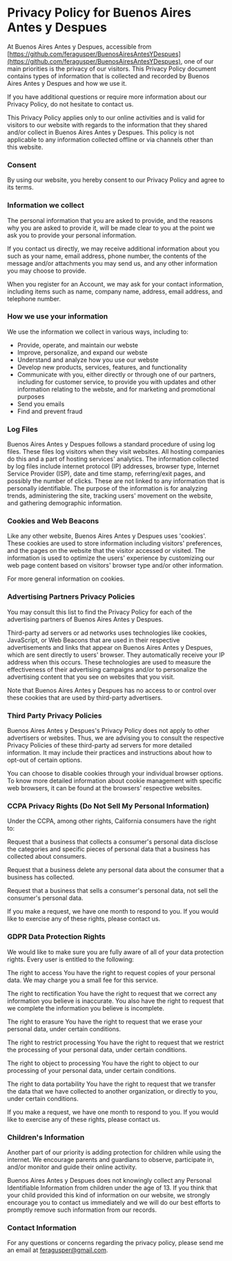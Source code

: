 # Privacy Policy for Buenos Aires Antes y Despues

At Buenos Aires Antes y Despues, accessible from [https://github.com/feragusper/BuenosAiresAntesYDespues](https://github.com/feragusper/BuenosAiresAntesYDespues), one of our main priorities is the privacy of our visitors. This Privacy Policy document contains types of information that is collected and recorded by Buenos Aires Antes y Despues and how we use it.

If you have additional questions or require more information about our Privacy Policy, do not hesitate to contact us.

This Privacy Policy applies only to our online activities and is valid for visitors to our website with regards to the information that they shared and/or collect in Buenos Aires Antes y Despues. This policy is not applicable to any information collected offline or via channels other than this website.

### Consent

By using our website, you hereby consent to our Privacy Policy and agree to its terms.

### Information we collect

The personal information that you are asked to provide, and the reasons why you are asked to provide it, will be made clear to you at the point we ask you to provide your personal information.

If you contact us directly, we may receive additional information about you such as your name, email address, phone number, the contents of the message and/or attachments you may send us, and any other information you may choose to provide.

When you register for an Account, we may ask for your contact information, including items such as name, company name, address, email address, and telephone number.

### How we use your information

We use the information we collect in various ways, including to:

*   Provide, operate, and maintain our webste
*   Improve, personalize, and expand our webste
*   Understand and analyze how you use our webste
*   Develop new products, services, features, and functionality
*   Communicate with you, either directly or through one of our partners, including for customer service, to provide you with updates and other information relating to the webste, and for marketing and promotional purposes
*   Send you emails
*   Find and prevent fraud

### Log Files

Buenos Aires Antes y Despues follows a standard procedure of using log files. These files log visitors when they visit websites. All hosting companies do this and a part of hosting services' analytics. The information collected by log files include internet protocol (IP) addresses, browser type, Internet Service Provider (ISP), date and time stamp, referring/exit pages, and possibly the number of clicks. These are not linked to any information that is personally identifiable. The purpose of the information is for analyzing trends, administering the site, tracking users' movement on the website, and gathering demographic information.

### Cookies and Web Beacons

Like any other website, Buenos Aires Antes y Despues uses 'cookies'. These cookies are used to store information including visitors' preferences, and the pages on the website that the visitor accessed or visited. The information is used to optimize the users' experience by customizing our web page content based on visitors' browser type and/or other information.

For more general information on cookies.

### Advertising Partners Privacy Policies

You may consult this list to find the Privacy Policy for each of the advertising partners of Buenos Aires Antes y Despues.

Third-party ad servers or ad networks uses technologies like cookies, JavaScript, or Web Beacons that are used in their respective advertisements and links that appear on Buenos Aires Antes y Despues, which are sent directly to users' browser. They automatically receive your IP address when this occurs. These technologies are used to measure the effectiveness of their advertising campaigns and/or to personalize the advertising content that you see on websites that you visit.

Note that Buenos Aires Antes y Despues has no access to or control over these cookies that are used by third-party advertisers.

### Third Party Privacy Policies

Buenos Aires Antes y Despues's Privacy Policy does not apply to other advertisers or websites. Thus, we are advising you to consult the respective Privacy Policies of these third-party ad servers for more detailed information. It may include their practices and instructions about how to opt-out of certain options.

You can choose to disable cookies through your individual browser options. To know more detailed information about cookie management with specific web browsers, it can be found at the browsers' respective websites.

### CCPA Privacy Rights (Do Not Sell My Personal Information)

Under the CCPA, among other rights, California consumers have the right to:

Request that a business that collects a consumer's personal data disclose the categories and specific pieces of personal data that a business has collected about consumers.

Request that a business delete any personal data about the consumer that a business has collected.

Request that a business that sells a consumer's personal data, not sell the consumer's personal data.

If you make a request, we have one month to respond to you. If you would like to exercise any of these rights, please contact us.

### GDPR Data Protection Rights

We would like to make sure you are fully aware of all of your data protection rights. Every user is entitled to the following:

The right to access You have the right to request copies of your personal data. We may charge you a small fee for this service.

The right to rectification You have the right to request that we correct any information you believe is inaccurate. You also have the right to request that we complete the information you believe is incomplete.

The right to erasure You have the right to request that we erase your personal data, under certain conditions.

The right to restrict processing You have the right to request that we restrict the processing of your personal data, under certain conditions.

The right to object to processing You have the right to object to our processing of your personal data, under certain conditions.

The right to data portability You have the right to request that we transfer the data that we have collected to another organization, or directly to you, under certain conditions.

If you make a request, we have one month to respond to you. If you would like to exercise any of these rights, please contact us.

### Children's Information

Another part of our priority is adding protection for children while using the internet. We encourage parents and guardians to observe, participate in, and/or monitor and guide their online activity.

Buenos Aires Antes y Despues does not knowingly collect any Personal Identifiable Information from children under the age of 13\. If you think that your child provided this kind of information on our website, we strongly encourage you to contact us immediately and we will do our best efforts to promptly remove such information from our records.

### Contact Information

For any questions or concerns regarding the privacy policy, please send me an email at [feragusper@gmail.com](mailto:feragusper@gmail.com).

